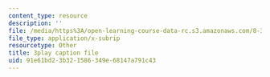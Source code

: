 ```yaml
---
content_type: resource
description: ''
file: /media/https%3A/open-learning-course-data-rc.s3.amazonaws.com/8-333-statistical-mechanics-i-statistical-mechanics-of-particles-fall-2013/91e61bd23b321586349e68147a791c43_QmV7FOXijMo.srt
file_type: application/x-subrip
resourcetype: Other
title: 3play caption file
uid: 91e61bd2-3b32-1586-349e-68147a791c43
---
```


